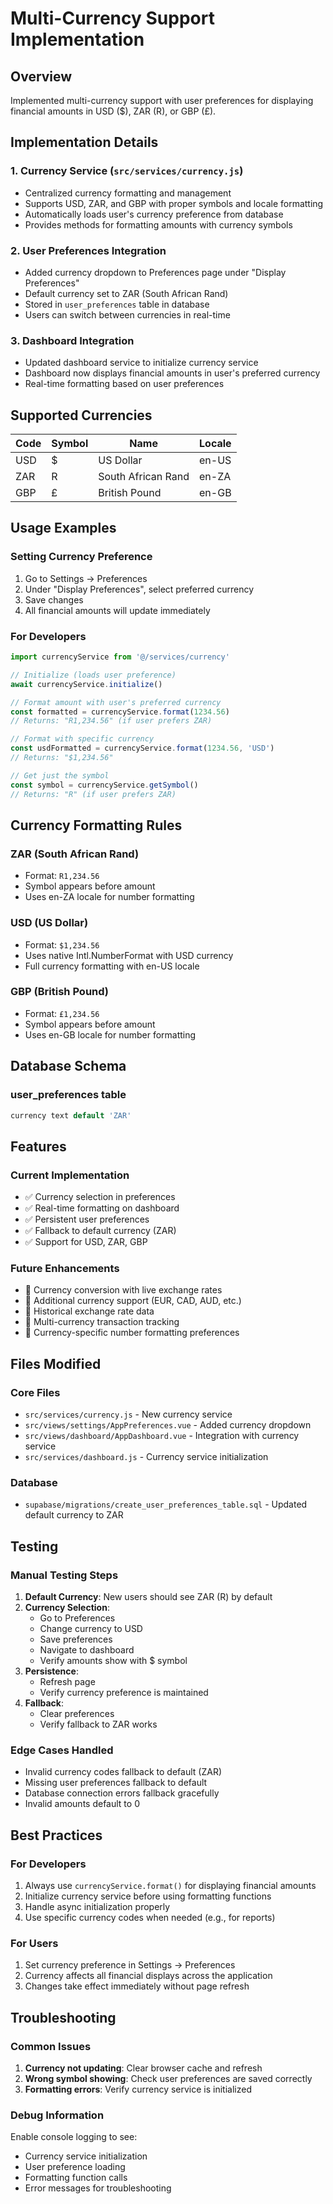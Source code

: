 # Multi-Currency Support Implementation

## Overview
Implemented multi-currency support with user preferences for displaying financial amounts in USD ($), ZAR (R), or GBP (£).

## Implementation Details

### 1. Currency Service (`src/services/currency.js`)
- Centralized currency formatting and management
- Supports USD, ZAR, and GBP with proper symbols and locale formatting
- Automatically loads user's currency preference from database
- Provides methods for formatting amounts with currency symbols

### 2. User Preferences Integration
- Added currency dropdown to Preferences page under "Display Preferences"
- Default currency set to ZAR (South African Rand)
- Stored in `user_preferences` table in database
- Users can switch between currencies in real-time

### 3. Dashboard Integration
- Updated dashboard service to initialize currency service
- Dashboard now displays financial amounts in user's preferred currency
- Real-time formatting based on user preferences

## Supported Currencies

| Code | Symbol | Name | Locale |
|------|--------|------|--------|
| USD | $ | US Dollar | en-US |
| ZAR | R | South African Rand | en-ZA |
| GBP | £ | British Pound | en-GB |

## Usage Examples

### Setting Currency Preference
1. Go to Settings → Preferences
2. Under "Display Preferences", select preferred currency
3. Save changes
4. All financial amounts will update immediately

### For Developers

```javascript
import currencyService from '@/services/currency'

// Initialize (loads user preference)
await currencyService.initialize()

// Format amount with user's preferred currency
const formatted = currencyService.format(1234.56)
// Returns: "R1,234.56" (if user prefers ZAR)

// Format with specific currency
const usdFormatted = currencyService.format(1234.56, 'USD')
// Returns: "$1,234.56"

// Get just the symbol
const symbol = currencyService.getSymbol()
// Returns: "R" (if user prefers ZAR)
```

## Currency Formatting Rules

### ZAR (South African Rand)
- Format: `R1,234.56`
- Symbol appears before amount
- Uses en-ZA locale for number formatting

### USD (US Dollar)
- Format: `$1,234.56`
- Uses native Intl.NumberFormat with USD currency
- Full currency formatting with en-US locale

### GBP (British Pound)
- Format: `£1,234.56`
- Symbol appears before amount
- Uses en-GB locale for number formatting

## Database Schema

### user_preferences table
```sql
currency text default 'ZAR'
```

## Features

### Current Implementation
- ✅ Currency selection in preferences
- ✅ Real-time formatting on dashboard
- ✅ Persistent user preferences
- ✅ Fallback to default currency (ZAR)
- ✅ Support for USD, ZAR, GBP

### Future Enhancements
- 🔄 Currency conversion with live exchange rates
- 🔄 Additional currency support (EUR, CAD, AUD, etc.)
- 🔄 Historical exchange rate data
- 🔄 Multi-currency transaction tracking
- 🔄 Currency-specific number formatting preferences

## Files Modified

### Core Files
- `src/services/currency.js` - New currency service
- `src/views/settings/AppPreferences.vue` - Added currency dropdown
- `src/views/dashboard/AppDashboard.vue` - Integration with currency service
- `src/services/dashboard.js` - Currency service initialization

### Database
- `supabase/migrations/create_user_preferences_table.sql` - Updated default currency to ZAR

## Testing

### Manual Testing Steps
1. **Default Currency**: New users should see ZAR (R) by default
2. **Currency Selection**: 
   - Go to Preferences
   - Change currency to USD
   - Save preferences
   - Navigate to dashboard
   - Verify amounts show with $ symbol
3. **Persistence**: 
   - Refresh page
   - Verify currency preference is maintained
4. **Fallback**: 
   - Clear preferences
   - Verify fallback to ZAR works

### Edge Cases Handled
- Invalid currency codes fallback to default (ZAR)
- Missing user preferences fallback to default
- Database connection errors fallback gracefully
- Invalid amounts default to 0

## Best Practices

### For Developers
1. Always use `currencyService.format()` for displaying financial amounts
2. Initialize currency service before using formatting functions
3. Handle async initialization properly
4. Use specific currency codes when needed (e.g., for reports)

### For Users
1. Set currency preference in Settings → Preferences
2. Currency affects all financial displays across the application
3. Changes take effect immediately without page refresh

## Troubleshooting

### Common Issues
1. **Currency not updating**: Clear browser cache and refresh
2. **Wrong symbol showing**: Check user preferences are saved correctly
3. **Formatting errors**: Verify currency service is initialized

### Debug Information
Enable console logging to see:
- Currency service initialization
- User preference loading
- Formatting function calls
- Error messages for troubleshooting
